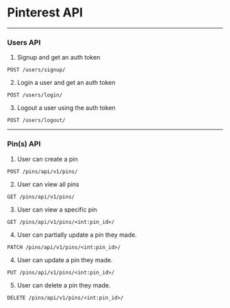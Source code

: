 # Pinterest API
----------

### Users API

1. Signup and get an auth token 
```HTTP
POST /users/signup/
```
2. Login a user and get an auth token
```HTTP
POST /users/login/
```
3. Logout a user using the auth token
```HTTP
POST /users/logout/
````

----------

### Pin(s) API

1. User can create a pin 
```HTTP
POST /pins/api/v1/pins/
```

2. User can view all pins
```HTTP
GET /pins/api/v1/pins/
```

3. User can view a specific pin
````HTTP
GET /pins/api/v1/pins/<int:pin_id>/
````

4. User can partially update a pin they made.
````HTTP
PATCH /pins/api/v1/pins/<int:pin_id>/
````

4. User can update a pin they made.
````HTTP
PUT /pins/api/v1/pins/<int:pin_id>/
````

5. User can delete a pin they made.
````HTTP
DELETE /pins/api/v1/pins/<int:pin_id>/
````